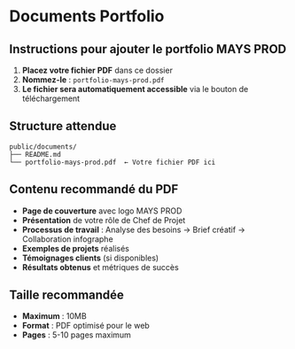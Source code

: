 # Documents Portfolio

## Instructions pour ajouter le portfolio MAYS PROD

1. **Placez votre fichier PDF** dans ce dossier
2. **Nommez-le** : `portfolio-mays-prod.pdf`
3. **Le fichier sera automatiquement accessible** via le bouton de téléchargement

## Structure attendue

```
public/documents/
├── README.md
└── portfolio-mays-prod.pdf  ← Votre fichier PDF ici
```

## Contenu recommandé du PDF

- **Page de couverture** avec logo MAYS PROD
- **Présentation** de votre rôle de Chef de Projet
- **Processus de travail** : Analyse des besoins → Brief créatif → Collaboration infographe
- **Exemples de projets** réalisés
- **Témoignages clients** (si disponibles)
- **Résultats obtenus** et métriques de succès

## Taille recommandée

- **Maximum** : 10MB
- **Format** : PDF optimisé pour le web
- **Pages** : 5-10 pages maximum
